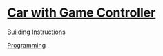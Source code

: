 # [Car with Game Controller](http://nxtprograms.com/game_control_car)

[Building Instructions](http://nxtprograms.com/game_control_car/steps.html)

[Programming](http://nxtprograms.com/game_control_car/steps.html#Program)
